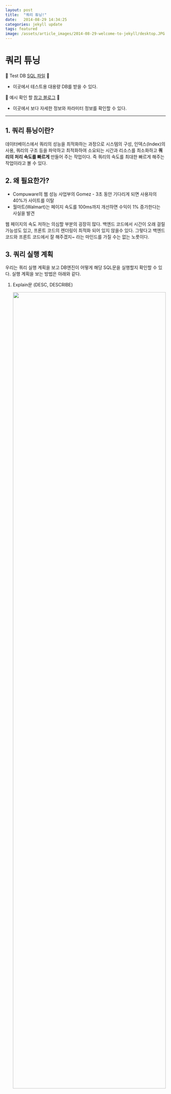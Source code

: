 ```yaml
---
layout: post
title:  "쿼리 튜닝!"
date:   2014-08-29 14:34:25
categories: jekyll update
tags: featured
image: /assets/article_images/2014-08-29-welcome-to-jekyll/desktop.JPG
---
```

# 쿼리 튜닝

🔗 Test DB [SQL 파일](https://github.com/7ieon/SQLtune/tree/main) 🔗
- 이곳에서 테스트용 대용량 DB를 받을  수 있다. 

🔗 예시 확인 할 [참고 블로그](https://land-turtler.tistory.com/133) 🔗
- 이곳에서 보다 자세한 정보와 파라미터 정보를 확인할 수 있다.

---

## 1.  쿼리 튜닝이란?

 데이터베이스에서 쿼리의 성능을 최적화하는 과정으로 시스템의 구성, 인덱스(Index)의 사용, 쿼리의 구조 등을 파악하고 최적화하여 소요되는 시간과 리소스를 최소화하고 **쿼리의 처리 속도를 빠르게** 만들어 주는 작업이다.
 즉 쿼리의 속도를 최대한 빠르게 해주는 작업이라고 볼 수 있다.

## 2.  왜 필요한가?

- Compuware의 웹 성능 사업부의 Gomez - 3초 동안 기다리게 되면 사용자의 40%가 사이트를 이탈
- 월마트(Walmart)는 페이지 속도를 100ms까지 개선하면 수익이 1% 증가한다는 사실을 발견

웹 페이지의 속도 저하는 의심할 부분의 굉장히 많다. 백엔드 코드에서 시간이 오래 걸릴 가능성도 있고, 프론트 코드의 렌더링이 최적화 되어 있지 않을수 있다.
그렇다고 백엔드 코드와 프론트 코드에서 잘 해주겠지~ 라는 마인드를 가질 수는 없는 노릇이다.

## 3. 쿼리 실행 계획

우리는 쿼리 실행 계획을 보고 DB엔진이 어떻게 해당 SQL문을 실행할지 확인할 수 있다. 실행 계획을 보는 방법은 아래와 같다.

1. Explain문 (DESC, DESCRIBE)
    
    <img src="https://velog.velcdn.com/images/aswooo/post/02e86ae8-2bda-4596-86af-73de0bee89bf/image.png" width="100%" height="80%">

	빨간색으로 표시된 아이콘을 누르거나 명령어를 통해서 확인할 수 있다.

    - Explain Analyze이란? : https://dev.mysql.com/blog-archive/mysql-explain-analyze/
        
        MySQL 8.0에 추가되어 실제 쿼리를 실행하여 실제 코스트와 실제 소요 시간을 표시
        
    - 예시 테이블
        
         🔗 [SQL 파일](https://github.com/7ieon/SQLtune/tree/main), [참고 블로그](https://land-turtler.tistory.com/133) 🔗
        
        - 사원 테이블(300,024 행)
        
          <img src="https://velog.velcdn.com/images/aswooo/post/e93ea86c-e1ab-4964-930d-dc4b3696b8ab/image.png" width="100%" height="80%">
            
        - 사원출입기록 테이블(356,258 행)
          
            <img src="https://velog.velcdn.com/images/aswooo/post/d35e4691-7928-4fdf-974f-5e658b5e8b0a/image.png" width="100%" height="80%">

            
        
    1. Explain문 실행 결과
    
    ```sql
    SELECT 
        (SELECT e.이름 FROM 사원 AS e WHERE e.사원번호 = 10001) AS 이름,
        (SELECT d.부서명 FROM 부서 AS d 
         WHERE d.부서번호 = (SELECT dm.부서번호 FROM 부서사원_매핑 AS dm WHERE dm.사원번호 = 10001)) AS 부서명,
        (SELECT dm.시작일자 FROM 부서사원_매핑 AS dm WHERE dm.사원번호 = 10001) AS 시작일자;
    ```
    
    <img src="https://velog.velcdn.com/images/aswooo/post/9b260459-ce04-48d1-8968-00eb0f3372ce/image.png" width="100%" height="80%">

실행 결과를 확인하면 다양한 것들이 나온다. 각자의 의미는 아래와 같다.
    

1. Explain 문 Columns

| 구분 | 설명 |
| --- | --- |
| id | SQL문에서 몇 번째 SELECT문인지를 구분하는 번호 |
| select_type | select에 대한 타입 |
| table | 참조하는 테이블 이름 |
| type | MySQL 서버가 테이블의 레코드를 어떤 방식으로 찾을지 정보를 나타내는 컬럼 |
| possible_keys | 조회시 DB에서 사용할 수 있는 인덱스 리스트 |
| key | 실제로 사용한 인덱스 |
| key_len | 실제로 사용할 인덱스의 길이 |
| ref | 액세스 조건(참조 조건)에 사용된 컬럼 |
| rows | 쿼리 실행 시 조사하는 행 |
| extra | 추가 정보 |

- type의 종류들    
    
    | 구분 | 설명 |
    | --- | --- |
    | system | 테이블에 단 한 개의 데이터만 있는 경우 |
    | const | SELECT에서 PK 혹은 Unique Key를 조회하는 경우로 한 건의 데이터 조회한 경우 |
    | eq_ref | 조인 시 드라이빙 테이블이 드리븐 테이블 접근하여 고유 인덱스나 기본 키를 사용하여 단 1건의 데이터를 조회한 경우 |
    | ref | 조인 할 때 JOIN 순서에 상관없이 사용, 데이터 접근 범위가 2개 이상 또는 WHERE 절의 비교 연산자가 있을 경우 |
    | ref_or_null | ref 와 같지만 null 이 추가되어 검색되는 경우 |
    | index_merge | 두 개의 인덱스가 병합되어 검색이 이루어지는 경우 |
    | unique_subquery | IN 절 안의 서브쿼리에서 Primary Key가 오는 특수한 경우
    | index_subquery | unique_subquery와 비슷하나 Primary Key가 아닌 인덱스인 경우
    | range | 테이블 내 연속적인 범위 내에서 인덱스를 사용하여 원하는 데이터를 추출하는 경우 |
    | index | 인덱스를 처음부터 끝까지 찾아서 검색하는 경우 (인덱스 풀 스캔) |
    | all | 테이블을 처음부터 끝까지 검색하는 경우 (테이블 풀 스캔) |
    
    이 컬럼 중에서 가장 중요하다고 생각되는 type에 관하여 작성했다. 
    그렇다고 나머지가 중요하지 않은 것은 아니다. 추가 정보는 글 맨 위의 게시글을 보면 좋다.
    
    
    <img src="https://velog.velcdn.com/images/aswooo/post/b15e2b9e-0870-4aa7-ada4-85f223ced449/image.png" width="100%" height="80%">

## 4.  쿼리 튜닝의 방법

1. 인덱스 생성
    
    인덱스는 데이터베이스 내의 테이블에서 특정 컬럼에 대한 검색을 빠르게 수행할 수 있게 한다. 
    
    - 예시
        - 인덱스 없이 조회
            
            ```sql
            SELECT * FROM 사원출입기록 where 사원번호 = 278318;
            ```
            
            - Explain Analyze
                
                <img src="https://velog.velcdn.com/images/aswooo/post/ef8fe647-d5d6-4f6f-a19d-6763e52c2128/image.png" width="100%" height="80%">

                
            - Execution Plan
                
                <img src="https://velog.velcdn.com/images/aswooo/post/a1de7f32-9cd2-4bee-8346-35a2ddfe3671/image.png" width="40%" height="80%">
         ```
         풀 테이블 스캔이다. 그림이 빨간색인 것에서부터 좋지 않는 느낌을 풍긴다.
         테이블 전체를 스캔하는 것으로 코스트가 너무나도 높음을 확인할 수 있다. 
         ```

                
            
        - 인덱스로 조회
            
            ```sql
            # CREATE INDEX idx_test ON 사원출입기록2 (사원번호);
            SELECT * FROM 사원출입기록2 USE INDEX (idx_test) where 사원번호 = 278318;
            ```
            
          - Explain Analyze   
                <img src="https://velog.velcdn.com/images/aswooo/post/17cfe7b8-b6b8-4e08-b0b7-6df93efe837c/image.png" width="100%" height="80%">

                
          - Execution Plan     
                <img src="https://velog.velcdn.com/images/aswooo/post/bb5430be-8977-47e3-b182-17d47078098e/image.png" width="40%" height="80%">
         ```
         안덱스 스캔이다. 그림이 빨간색에서 초록색으로 바뀌었다. 참으로 안정감이 드는 색이다..
         풀 테이블 스캔에 비해서 코스트가 매우 줄어들었다. 
         ```

                
            
        <img src="https://velog.velcdn.com/images/aswooo/post/94895a84-0708-4f86-8023-3b37e145857d/image.png" width="100%" height="80%">
        	위의 사진은 실행에 걸린 시간이다. 위에는 인덱스 사용, 아래는 미사용이다.
            유의미한 차이가 있음을 확인할 수 있다.

        
    
2. 서브쿼리보다는 조인문 사용
    
    일반적으로 서브쿼리보다는 ~~조인이 성능이 더 좋다.~~ (차이 없다고 합니다!)
    
    - 예시
        - 서브쿼리
            
            ```sql
            SELECT 
                (SELECT e.이름 FROM 사원 AS e WHERE e.사원번호 = 10001) AS 이름,
                (SELECT d.부서명 FROM 부서 AS d 
                 WHERE d.부서번호 = (SELECT dm.부서번호 FROM 부서사원_매핑 AS dm WHERE dm.사원번호 = 10001)) AS 부서명,
                (SELECT dm.시작일자 FROM 부서사원_매핑 AS dm WHERE dm.사원번호 = 10001) AS 시작일자;
            ```
            
        - 조인
            
            ```sql
            SELECT e.이름 AS 이름, d.부서명, dm.시작일자
            FROM 사원 AS e
            JOIN 부서사원_매핑 AS dm ON e.사원번호 = dm.사원번호
            JOIN 부서 AS d ON dm.부서번호 = d.부서번호
            WHERE e.사원번호 = 10001;
            ```
            
            | 서브쿼리 | 조인 |
            | --- | --- |
            | 0.00043950 | 0.00036950 |
            | 0.00031250 | 0.00029650 |
            | 0.00031300 | 0.00029625 |
            | 0.00031325 | 0.00031525 |
            | 0.00030625 | 0.00029850 |
            | 0.00031475 | 0.00029925 |
            | 0.00031075 | 0.00030175 |
            | 0.00032100 | 0.00029525 |
            | 0.00030875 | 0.00029950 |
            | 0.00031175 | 0.00029725 |
            | 0.00032515 | 0.00030690 |
        
    
3. 쿼리의 최적화 (WHERE 절 최적화)
    
    WHERE 절을 최적화하여 쿼리의 실행 속도를 높일 수 있다. 
    
    - 예시
        - 사원번호가 1100X인 사원 검색
        1.  
            
            ```sql
            SELECT *
            FROM 사원
            WHERE SUBSTRING(사원번호,1,4) = 1100 # like 같은거 성능 저하!
            	AND LENGTH(사원번호) = 5
            ```
            
        2.  
            
            ```sql
            SELECT *
            FROM 사원
            WHERE 사원번호 BETWEEN 11000 AND 11009 # 범위가 인덱스 
            ```
            
            - 결과
            1.
            <img src="https://velog.velcdn.com/images/aswooo/post/e32f6703-7f2b-4f09-9832-d7fefca98ff3/image.png" width="100%" height="80%>
            ```
            풀 테이블 스캔이 일어났다. 전체를 뒤져서 앞자리가 1100으로 시작하고 5자리의 사원번호를 찾기 때문이다. 
            ```
            
            2.
            <img src="https://velog.velcdn.com/images/aswooo/post/754e5c7d-d91c-4199-96a0-218259d3d528/image.png" width="100%" height="80%>
            ```
            인덱스 범위 스캔이다. 이는 범위를 지정했기 때문에 인덱스를 사용해서 11000~11009만을 찾기 때문에 풀테이블 스캔이 일어나지 않기 때문이다.
            ```

_**이처럼 Where절에 조건을 어떤 방식으로 넣느냐에 따라서도 쿼리의 실행이 달라지고 성능에 크게 차이가 난다.**_
                

---

## 5. 추가적인 쿼리 성능 향상법

1. 인덱스 재구성
    
    인덱스 생성 후 Insert, Update, Delete를 반복하다보면 트리의 한쪽이 무거워져 전체적으로 트리의 깊이가 깊어지기 때문에 성능이 저하된다. 따라서 인덱스를 재구성하는 작업이 필요할 수 있다.
    
2. 쿼리 캐싱: DB시스템에서 제공하는 쿼리 캐싱 기능.  캐싱은 자주 실행되는 쿼리의 결과를 메모리에 저장하여 쿼리 반복 실행의 필요성을 줄인다.
    - 하지만..
        
        MySQL 8.0에서는 쿼리 캐싱을 지원하지 않음. 심각한 확장성의 문제과 병목 현상이 너무나 심하기 때문.. → 관련 [문서](https://dev.mysql.com/blog-archive/mysql-8-0-retiring-support-for-the-query-cache/)
        
3. 데이터 파티셔닝: 파티셔닝은 쿼리 실행 중에 데이터베이스가 관련 파티션만 검색하거나 액세스할 수 있도록 한다.
    
    <img src="https://velog.velcdn.com/images/aswooo/post/8a20cb44-d8e4-4646-b02f-b24004d54af3/image.png" width="100%" height="80%">

    
4. 쿼리 힌트: 데이터베이스 시스템에서 제공하는 쿼리 힌트 또는 지시문을 사용하여 쿼리 실행 계획을 직접 설정한다. 
    - 예
        
        ```sql
        select *
        from 사원출입기록
        where 출입문 = 'A';
        
        select *
        from 사원출입기록 ignore index(I_출입문)
        where 출입문 = 'A';
        ```
        
        <img src="https://velog.velcdn.com/images/aswooo/post/77354b16-a38b-460a-8f00-3327312951cd/image.png" width="35%" height="30">

        
        - 결과
            
            <img src="https://velog.velcdn.com/images/aswooo/post/d768b774-7371-41f8-8b33-008e2ffdfa3f/image.png" width="100%" height="80%">

            ```인덱스를 사용한 쿼리문이 사용하지 않은 것 보다 느린것을 확인할 수 있다. 
            이는 인덱스를 약 34만개의 데이터 중에 17만개를 읽어오는 쿼리문이기 때문인데 테이블에서 찾아야하는 데이터의 수가 많은 경우는 오히려 인덱스의 사용이 성능을 저하시킨다는 것을 확인할 수 있다. ```
            
            
        - DB는 항상 최선의 실행계획을 수립하지는 않는다...
        
 ---

### 발표 영상
https://youtu.be/FLfySK4pPWs

<br>

 때에 따라 인덱스가 독이 될 수 있는 것처럼 쿼리 튜닝에 확실하게 정해진 답이 있는 것은 아닌것 같다.
 언제나 이것이 최선인지, 다른 방법은 없는지 고민하고 또 고민을 하는 것이 중요한 것으로 생각이 든다...
그것이 쿼리문과 DB를 공부해야하는 이유가 아닐까,,
